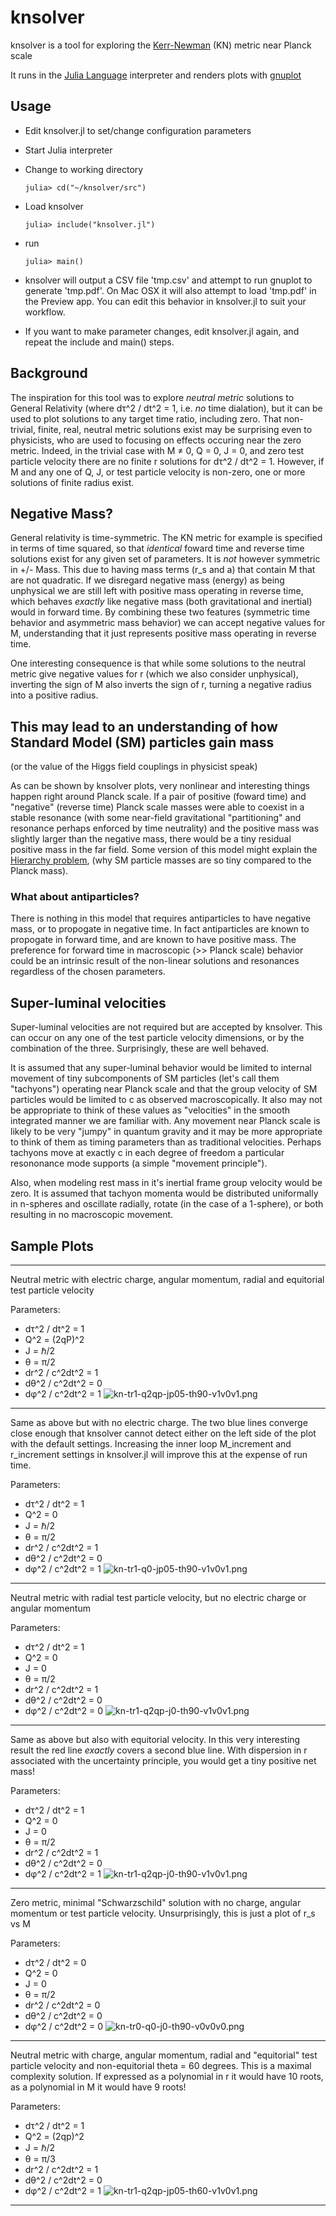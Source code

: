 # knsolver
knsolver is a tool for exploring the [Kerr-Newman](https://en.wikipedia.org/wiki/Kerr%E2%80%93Newman_metric) (KN) metric near Planck scale

It runs in the [Julia Language](https://julialang.org/) interpreter and renders plots with [gnuplot](http://www.gnuplot.info/)

## Usage
- Edit knsolver.jl to set/change configuration parameters
- Start Julia interpreter
- Change to working directory

  `julia> cd("~/knsolver/src")`
- Load knsolver

  `julia> include("knsolver.jl")`
- run

  `julia> main()`

- knsolver will output a CSV file 'tmp.csv' and attempt to run gnuplot to generate 'tmp.pdf'. On Mac OSX it will also attempt to load 'tmp.pdf' in the Preview app. You can edit this behavior in knsolver.jl to suit your workflow.
- If you want to make parameter changes, edit knsolver.jl again, and repeat the include and main() steps.

## Background
The inspiration for this tool was to explore *neutral metric* solutions to General Relativity (where dτ^2 / dt^2 = 1, i.e. *no* time dialation), but it can be used to plot solutions to any target time ratio, including zero. That non-trivial, finite, real, neutral metric solutions exist may be surprising even to physicists, who are used to focusing on effects occuring near the zero metric. Indeed, in the trivial case with M ≠ 0, Q = 0, J = 0, and zero test particle velocity there are no finite r solutions for dτ^2 / dt^2 = 1. However, if M and any one of Q, J, or test particle velocity is non-zero, one or more solutions of finite radius exist.

## Negative Mass?
General relativity is time-symmetric. The KN metric for example is specified in terms of time squared, so that *identical* foward time and reverse time solutions exist for any given set of parameters. It is *not* however symmetric in +/- Mass. This due to having mass terms (r_s and a) that contain M that are not quadratic. If we disregard negative mass (energy) as being unphysical we are still left with positive mass operating in reverse time, which behaves *exactly* like negative mass (both gravitational and inertial) would in forward time. By combining these two features (symmetric time behavior and asymmetric mass behavior) we can accept negative values for M, understanding that it just represents positive mass operating in reverse time.

One interesting consequence is that while some solutions to the neutral metric give negative values for r (which we also consider unphysical), inverting the sign of M also inverts the sign of r, turning a negative radius into a positive radius.

## This may lead to an understanding of how Standard Model (SM) particles gain mass

(or the value of the Higgs field couplings in physicist speak)

As can be shown by knsolver plots, very nonlinear and interesting things happen right around Planck scale. If a pair of positive (foward time) and "negative" (reverse time) Planck scale masses were able to coexist in a stable resonance (with some near-field gravitational "partitioning" and resonance perhaps enforced by time neutrality) and the positive mass was slightly larger than the negative mass, there would be a tiny residual positive mass in the far field. Some version of this model might explain the [Hierarchy problem](https://en.wikipedia.org/wiki/Hierarchy_problem), (why SM particle masses are so tiny compared to the Planck mass).

### What about antiparticles?
There is nothing in this model that requires antiparticles to have negative mass, or to propogate in negative time. In fact antiparticles are known to propogate in forward time, and are known to have positive mass. The preference for forward time in macroscopic (>> Planck scale) behavior could be an intrinsic result of the non-linear solutions and resonances regardless of the chosen parameters.

## Super-luminal velocities
Super-luminal velocities are not required but are accepted by knsolver. This can occur on any one of the test particle velocity dimensions, or by the combination of the three. Surprisingly, these are well behaved.

It is assumed that any super-luminal behavior would be limited to internal movement of tiny subcomponents of SM particles (let's call them "tachyons") operating near Planck scale and that the group velocity of SM particles would be limited to c as observed macroscopically. It also may not be appropriate to think of these values as "velocities" in the smooth integrated manner we are familiar with. Any movement near Planck scale is likely to be very "jumpy" in quantum gravity and it may be more appropriate to think of them as timing parameters than as traditional velocities. Perhaps tachyons move at exactly c in each degree of freedom a particular resononance mode supports (a simple "movement principle").

Also, when modeling rest mass in it's inertial frame group velocity would be zero. It is assumed that tachyon momenta would be distributed uniformally in n-spheres and oscillate radially, rotate (in the case of a 1-sphere), or both resulting in no macroscopic movement.

## Sample Plots
-----
Neutral metric with electric charge, angular momentum, radial and equitorial test particle velocity

Parameters:
- dτ^2 / dt^2 = 1
- Q^2 = (2qP)^2
- J = ℏ/2
- θ = π/2
- dr^2 / c^2dt^2 = 1
- dθ^2 / c^2dt^2 = 0
- dφ^2 / c^2dt^2 = 1
![kn-tr1-q2qp-jp05-th90-v1v0v1.png](sample_plots/kn-tr1-q2qp-jp05-th90-v1v0v1.png)
-----
Same as above but with no electric charge. The two blue lines converge close enough that knsolver cannot detect either on the left side of the plot with the default settings. Increasing the inner loop M_increment and r_increment settings in knsolver.jl will improve this at the expense of run time.

Parameters:
- dτ^2 / dt^2 = 1
- Q^2 = 0
- J = ℏ/2
- θ = π/2
- dr^2 / c^2dt^2 = 1
- dθ^2 / c^2dt^2 = 0
- dφ^2 / c^2dt^2 = 1
![kn-tr1-q0-jp05-th90-v1v0v1.png](sample_plots/kn-tr1-q0-jp05-th90-v1v0v1.png)
-----
Neutral metric with radial test particle velocity, but no electric charge or angular momentum

Parameters:
- dτ^2 / dt^2 = 1
- Q^2 = 0
- J = 0
- θ = π/2
- dr^2 / c^2dt^2 = 1
- dθ^2 / c^2dt^2 = 0
- dφ^2 / c^2dt^2 = 0
![kn-tr1-q2qp-j0-th90-v1v0v1.png](sample_plots/kn-tr1-q0-j0-th90-v1v0v0.png)
-----
Same as above but also with equitorial velocity. In this very interesting result the red line *exactly* covers a second blue line. With dispersion in r associated with the uncertainty principle, you would get a tiny positive net mass!

Parameters:
- dτ^2 / dt^2 = 1
- Q^2 = 0
- J = 0
- θ = π/2
- dr^2 / c^2dt^2 = 1
- dθ^2 / c^2dt^2 = 0
- dφ^2 / c^2dt^2 = 1
![kn-tr1-q2qp-j0-th90-v1v0v1.png](sample_plots/kn-tr1-q0-j0-th90-v1v0v1.png)
-----
Zero metric, minimal "Schwarzschild" solution with no charge, angular momentum or test particle velocity. Unsurprisingly, this is just a plot of r_s vs M

Parameters:
- dτ^2 / dt^2 = 0
- Q^2 = 0
- J = 0
- θ = π/2
- dr^2 / c^2dt^2 = 0
- dθ^2 / c^2dt^2 = 0
- dφ^2 / c^2dt^2 = 0
![kn-tr0-q0-j0-th90-v0v0v0.png](sample_plots/kn-tr0-q0-j0-th90-v0v0v0.png)
-----
Neutral metric with charge, angular momentum, radial and "equitorial" test particle velocity and non-equitorial theta = 60 degrees. This is a maximal complexity solution. If expressed as a polynomial in r it would have 10 roots, as a polynomial in M it would have 9 roots!

Parameters:
- dτ^2 / dt^2 = 1
- Q^2 = (2qp)^2
- J = ℏ/2
- θ = π/3
- dr^2 / c^2dt^2 = 1
- dθ^2 / c^2dt^2 = 0
- dφ^2 / c^2dt^2 = 1
![kn-tr1-q2qp-jp05-th60-v1v0v1.png](sample_plots/kn-tr1-q2qp-jp05-th60-v1v0v1.png)
-----

